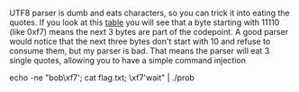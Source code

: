 UTF8 parser is dumb and eats characters, so you can trick it into eating the quotes. If you look at this [table](https://en.wikipedia.org/wiki/UTF-8) you will see that a byte starting with 11110 (like 0xf7) means the next 3 bytes are part of the codepoint. A good parser would notice that the next three bytes don't start with 10 and refuse to consume them, but my parser is bad. That means the parser will eat 3 single quotes, allowing you to have a simple command injection

echo -ne "bob\xf7'; cat flag.txt; \xf7'wait" | ./prob
